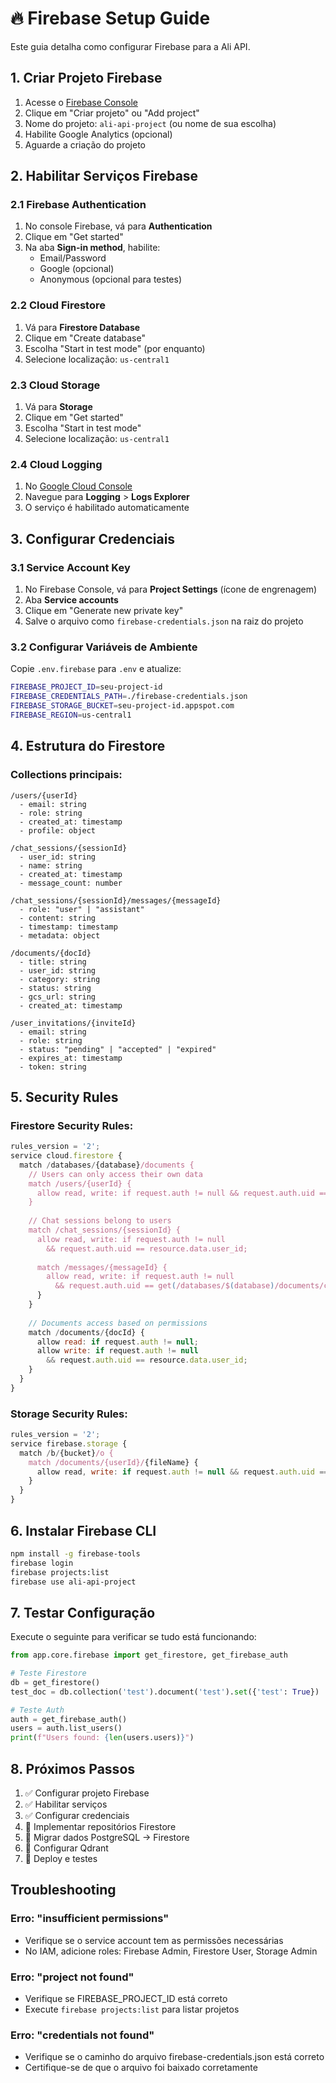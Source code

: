 # 🔥 Firebase Setup Guide

Este guia detalha como configurar Firebase para a Ali API.

## 1. Criar Projeto Firebase

1. Acesse o [Firebase Console](https://console.firebase.google.com/)
2. Clique em "Criar projeto" ou "Add project"
3. Nome do projeto: `ali-api-project` (ou nome de sua escolha)
4. Habilite Google Analytics (opcional)
5. Aguarde a criação do projeto

## 2. Habilitar Serviços Firebase

### 2.1 Firebase Authentication
1. No console Firebase, vá para **Authentication**
2. Clique em "Get started"
3. Na aba **Sign-in method**, habilite:
   - Email/Password
   - Google (opcional)
   - Anonymous (opcional para testes)

### 2.2 Cloud Firestore
1. Vá para **Firestore Database**
2. Clique em "Create database"
3. Escolha "Start in test mode" (por enquanto)
4. Selecione localização: `us-central1`

### 2.3 Cloud Storage
1. Vá para **Storage**
2. Clique em "Get started"
3. Escolha "Start in test mode"
4. Selecione localização: `us-central1`

### 2.4 Cloud Logging
1. No [Google Cloud Console](https://console.cloud.google.com/)
2. Navegue para **Logging** > **Logs Explorer**
3. O serviço é habilitado automaticamente

## 3. Configurar Credenciais

### 3.1 Service Account Key
1. No Firebase Console, vá para **Project Settings** (ícone de engrenagem)
2. Aba **Service accounts**
3. Clique em "Generate new private key"
4. Salve o arquivo como `firebase-credentials.json` na raiz do projeto

### 3.2 Configurar Variáveis de Ambiente
Copie `.env.firebase` para `.env` e atualize:

```bash
FIREBASE_PROJECT_ID=seu-project-id
FIREBASE_CREDENTIALS_PATH=./firebase-credentials.json
FIREBASE_STORAGE_BUCKET=seu-project-id.appspot.com
FIREBASE_REGION=us-central1
```

## 4. Estrutura do Firestore


### Collections principais:
```
/users/{userId}
  - email: string
  - role: string
  - created_at: timestamp
  - profile: object

/chat_sessions/{sessionId}
  - user_id: string
  - name: string
  - created_at: timestamp
  - message_count: number

/chat_sessions/{sessionId}/messages/{messageId}
  - role: "user" | "assistant"
  - content: string
  - timestamp: timestamp
  - metadata: object

/documents/{docId}
  - title: string
  - user_id: string
  - category: string
  - status: string
  - gcs_url: string
  - created_at: timestamp

/user_invitations/{inviteId}
  - email: string
  - role: string
  - status: "pending" | "accepted" | "expired"
  - expires_at: timestamp
  - token: string
```

## 5. Security Rules

### Firestore Security Rules:
```javascript
rules_version = '2';
service cloud.firestore {
  match /databases/{database}/documents {
    // Users can only access their own data
    match /users/{userId} {
      allow read, write: if request.auth != null && request.auth.uid == userId;
    }
    
    // Chat sessions belong to users
    match /chat_sessions/{sessionId} {
      allow read, write: if request.auth != null 
        && request.auth.uid == resource.data.user_id;
      
      match /messages/{messageId} {
        allow read, write: if request.auth != null 
          && request.auth.uid == get(/databases/$(database)/documents/chat_sessions/$(sessionId)).data.user_id;
      }
    }
    
    // Documents access based on permissions
    match /documents/{docId} {
      allow read: if request.auth != null;
      allow write: if request.auth != null 
        && request.auth.uid == resource.data.user_id;
    }
  }
}
```

### Storage Security Rules:
```javascript
rules_version = '2';
service firebase.storage {
  match /b/{bucket}/o {
    match /documents/{userId}/{fileName} {
      allow read, write: if request.auth != null && request.auth.uid == userId;
    }
  }
}
```

## 6. Instalar Firebase CLI

```bash
npm install -g firebase-tools
firebase login
firebase projects:list
firebase use ali-api-project
```

## 7. Testar Configuração

Execute o seguinte para verificar se tudo está funcionando:

```python
from app.core.firebase import get_firestore, get_firebase_auth

# Teste Firestore
db = get_firestore()
test_doc = db.collection('test').document('test').set({'test': True})

# Teste Auth
auth = get_firebase_auth()
users = auth.list_users()
print(f"Users found: {len(users.users)}")
```

## 8. Próximos Passos

1. ✅ Configurar projeto Firebase
2. ✅ Habilitar serviços
3. ✅ Configurar credenciais
4. 🔄 Implementar repositórios Firestore
5. 🔄 Migrar dados PostgreSQL → Firestore
6. 🔄 Configurar Qdrant
7. 🔄 Deploy e testes

## Troubleshooting

### Erro: "insufficient permissions"
- Verifique se o service account tem as permissões necessárias
- No IAM, adicione roles: Firebase Admin, Firestore User, Storage Admin

### Erro: "project not found"
- Verifique se FIREBASE_PROJECT_ID está correto
- Execute `firebase projects:list` para listar projetos

### Erro: "credentials not found"
- Verifique se o caminho do arquivo firebase-credentials.json está correto
- Certifique-se de que o arquivo foi baixado corretamente